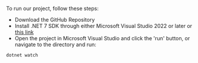 To run our project, follow these steps:
- Download the GitHub Repository
- Install .NET 7 SDK through either Microsoft Visual Studio 2022 or later or [this link](https://dotnet.microsoft.com/en-us/learn/aspnet/hello-world-tutorial/install)
- Open the project in Microsoft Visual Studio and click the 'run' button, or navigate to the directory and run:
```
dotnet watch
```

